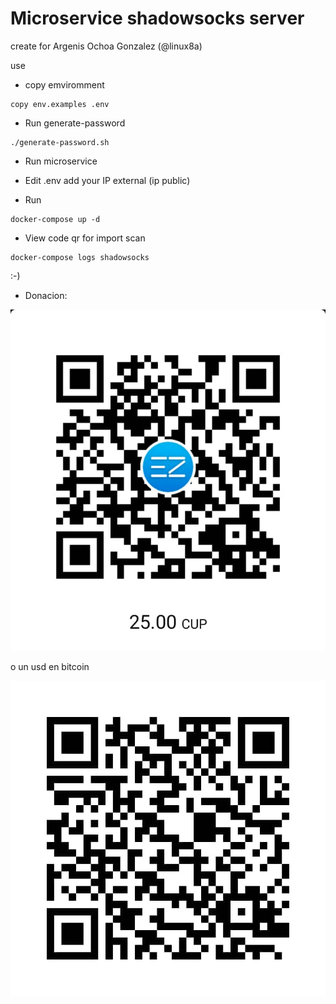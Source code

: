 # Microservice shadowsocks server 

create for Argenis Ochoa Gonzalez (@linux8a)

use

* copy emviromment

```
copy env.examples .env
```

* Run generate-password

```
./generate-password.sh
```
* Run microservice


* Edit .env add your IP external (ip public)


* Run 

```
docker-compose up -d
``` 

* View code qr for import scan

```
docker-compose logs shadowsocks
```


:-)



* Donacion:

![Donacion](donacion_enzona.png)

o un usd en bitcoin

![Donacion](donacion_bitcoin.png)